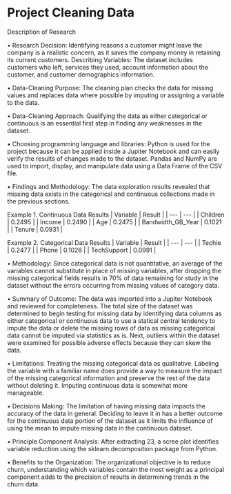 # Project Cleaning Data


Description of Research

•	Research Decision: Identifying reasons a customer might leave the company is a realistic concern, as it saves the company money in retaining its current customers. Describing Variables: The dataset includes customers who left, services they used, account information about the customer, and customer demographics information. 

•	Data-Cleaning Purpose: The cleaning plan checks the data for missing values and replaces data where possible by imputing or assigning a variable to the data.

•	Data-Cleaning Approach: Qualifying the data as either categorical or continuous is an essential first step in finding any weaknesses in the dataset. 

•	Choosing programming language and libraries: Python is used for the project because it can be applied inside a Jupiter Notebook and can easily verify the results of changes made to the dataset. Pandas and NumPy are used to import, display, and manipulate data using a Data Frame of the CSV file. 

•	Findings and Methodology: The data exploration results revealed that missing data exists in the categorical and continuous collections made in the previous sections.

  Example 1. Continuous Data Results
  | Variable | Result | 
  | --- | --- |
  | Children | 0.2495 |
  | Income | 0.2490 |
  | Age | 0.2475 |
  | Bandwidth_GB_Year | 0.1021 |
  | Tenure | 0.0931 |


  Example 2. Categorical Data Results
  | Variable | Result | 
  | --- | --- |
  | Techie | 0.2477 |
  | Phone | 0.1026 |
  | TechSupport | 0.0991 |

•	Methodology: Since categorical data is not quantitative, an average of the variables cannot substitute in place of missing variables, after dropping the missing categorical fields results in 70% of data remaining for study in the dataset without the errors occurring from missing values of category data. 

•	Summary of Outcome: The data was imported into a Jupiter Notebook and reviewed for completeness. The total size of the dataset was determined to begin testing for missing data by identifying data columns as either categorical or continuous data to use a statical central tendency to impute the data or delete the missing rows of data as missing categorical data cannot be imputed via statistics as is. Next, outliers within the dataset were examined for possible adverse effects because they can skew the data. 

•	Limitations: Treating the missing categorical data as qualitative. Labeling the variable with a familiar name does provide a way to measure the impact of the missing categorical information and preserve the rest of the data without deleting it. Imputing continuous data is somewhat more manageable.

•	Decisions Making: The limitation of having missing data impacts the accuracy of the data in general. Deciding to leave it in has a better outcome for the continuous data portion of the dataset as it limits the influence of using the mean to impute missing data in the continuous dataset.

•	Principle Component Analysis: After extracting 23, a scree plot identifies variable reduction using the sklearn.decomposition package from Python.

•	Benefits to the Organization: The organizational objective is to reduce churn, understanding which variables contain the most weight as a principal component adds to the precision of results in determining trends in the churn data. 
